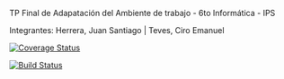 TP Final de Adapatación del Ambiente de trabajo - 6to Informática - IPS

Integrantes:
Herrera, Juan Santiago | Teves, Ciro Emanuel

[![Coverage Status](https://coveralls.io/repos/github/LordRegginald/TpFinal2017/badge.svg?branch=master)](https://coveralls.io/github/LordRegginald/TpFinal2017?branch=master)

[![Build Status](https://travis-ci.org/LordRegginald/TpFinal2017.svg?branch=master)](https://travis-ci.org/LordRegginald/TpFinal2017)
